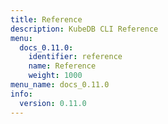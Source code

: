 ```yaml
---
title: Reference
description: KubeDB CLI Reference
menu:
  docs_0.11.0:
    identifier: reference
    name: Reference
    weight: 1000
menu_name: docs_0.11.0
info:
  version: 0.11.0
---
```



